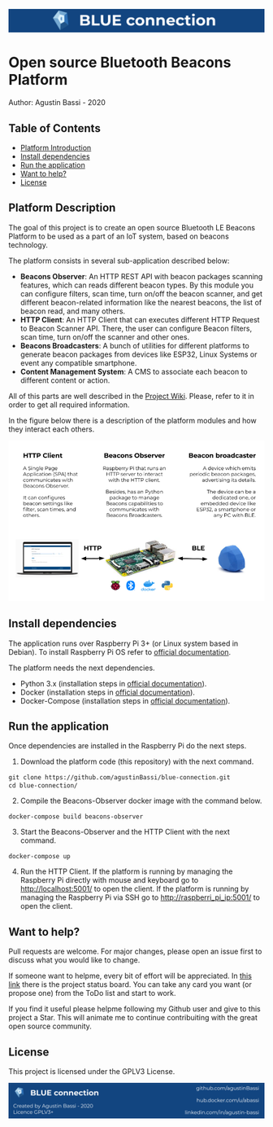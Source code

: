 ![header](doc/header.png)

# Open source Bluetooth Beacons Platform

Author: Agustin Bassi - 2020

## 
## Table of Contents


* [Platform Introduction](#platform-introduction)
* [Install dependencies](#install-dependencies)
* [Run the application](#run-the-application)
* [Want to help?](#want-to-help-?)
* [License](#license)

## 
## Platform Description

The goal of this project is to create an open source Bluetooth LE Beacons Platform to be used as a part of an IoT system, based on beacons technology.

The platform consists in several sub-application described below:

* **Beacons Observer**: An HTTP REST API with beacon packages scanning features, which can reads different beacon types. By this module you can configure filters, scan time, turn on/off the beacon scanner, and get different beacon-related information like the nearest beacons, the list of beacon read, and many others.  
* **HTTP Client**: An HTTP Client that can executes different HTTP Request to Beacon Scanner API. There, the user can configure Beacon filters, scan time, turn on/off the scanner and other ones.  
* **Beacons Broadcasters**: A bunch of utilities for different platforms to generate beacon packages from devices like ESP32, Linux Systems or event any compatible smartphone.
* **Content Management System**: A CMS to associate each beacon to different content or action.

All of this parts are well described in the [Project Wiki](https://github.com/agustinBassi/blue-connection/wiki). Please, refer to it in order to get all required information.

In the figure below there is a description of the platform modules and how they interact each others.

![architecture](doc/architecture.png)

## 
## Install dependencies


The application runs over Raspberry Pi 3+ (or Linux system based in Debian). To install Raspberry Pi OS refer to [official documentation](https://www.raspberrypi.org/documentation/installation/installing-images/).

The platform needs the next dependencies.

* Python 3.x (installation steps in [official documentation](https://python.org)).
* Docker (installation steps in [official documentation](https://docs.docker.com/get-docker/)).
* Docker-Compose (installation steps in [official documentation](https://docs.docker.com/compose/install/)).

## 
## Run the application

Once dependencies are installed in the Raspberry Pi do the next steps.

1. Download the platform code (this repository) with the next command.

```
git clone https://github.com/agustinBassi/blue-connection.git
cd blue-connection/
```

2. Compile the Beacons-Observer docker image with the command below.

```
docker-compose build beacons-observer
```

3. Start the Beacons-Observer and the HTTP Client with the next command.

```
docker-compose up
```

4. Run the HTTP Client. If the platform is running by managing the Raspberry Pi directly with mouse and keyboard go to [http://localhost:5001/](http://localhost:5001/) to open the client. If the platform is running by managing the Raspberry Pi via SSH go to [http://raspberri_pi_ip:5001/](http://raspberri_pi_ip:5001/) to open the client.

## 
## Want to help?

Pull requests are welcome. For major changes, please open an issue first to discuss what you would like to change.

If someone want to helpme, every bit of effort will be appreciated. In [this link](https://github.com/agustinBassi/blue-connection/projects/1) there is the project status board. You can take any card you want (or propose one) from the ToDo list and start to work.

If you find it useful please helpme following my Github user and give to this project a Star. This will animate me to continue contribuiting with the great open source community.

## 
## License

This project is licensed under the GPLV3 License.

![footer](doc/footer.png)